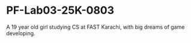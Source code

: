 # PF-Lab03-25K-0803
A 19 year old girl studying CS at FAST Karachi, with big dreams of game developing.
